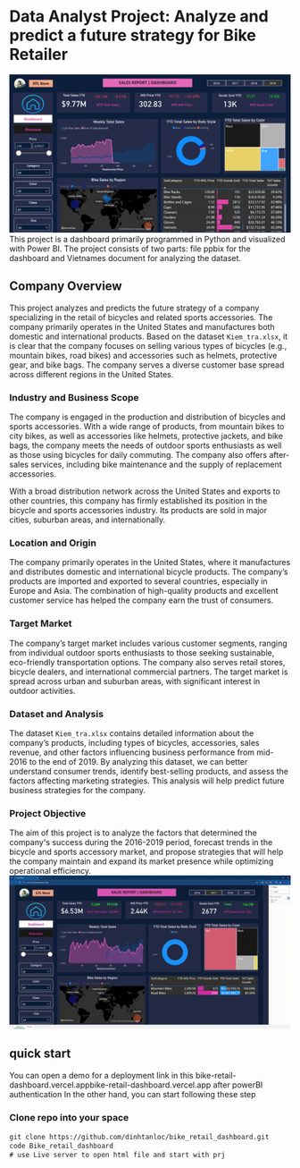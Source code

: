 # Data Analyst Project: Analyze and predict a future strategy for Bike Retailer
![The project's web diagram and accompanying technologies.](assets/image.png)
This project is a dashboard primarily programmed in Python and visualized with Power BI. The project consists of two parts: file ppbix for the dashboard and Vietnames document for analyzing the dataset.

## Company Overview

This project analyzes and predicts the future strategy of a company specializing in the retail of bicycles and related sports accessories. The company primarily operates in the United States and manufactures both domestic and international products. Based on the dataset `Kiem_tra.xlsx`, it is clear that the company focuses on selling various types of bicycles (e.g., mountain bikes, road bikes) and accessories such as helmets, protective gear, and bike bags. The company serves a diverse customer base spread across different regions in the United States.

### Industry and Business Scope

The company is engaged in the production and distribution of bicycles and sports accessories. With a wide range of products, from mountain bikes to city bikes, as well as accessories like helmets, protective jackets, and bike bags, the company meets the needs of outdoor sports enthusiasts as well as those using bicycles for daily commuting. The company also offers after-sales services, including bike maintenance and the supply of replacement accessories.

With a broad distribution network across the United States and exports to other countries, this company has firmly established its position in the bicycle and sports accessories industry. Its products are sold in major cities, suburban areas, and internationally.

### Location and Origin

The company primarily operates in the United States, where it manufactures and distributes domestic and international bicycle products. The company’s products are imported and exported to several countries, especially in Europe and Asia. The combination of high-quality products and excellent customer service has helped the company earn the trust of consumers.

### Target Market

The company’s target market includes various customer segments, ranging from individual outdoor sports enthusiasts to those seeking sustainable, eco-friendly transportation options. The company also serves retail stores, bicycle dealers, and international commercial partners. The target market is spread across urban and suburban areas, with significant interest in outdoor activities.

### Dataset and Analysis

The dataset `Kiem_tra.xlsx` contains detailed information about the company’s products, including types of bicycles, accessories, sales revenue, and other factors influencing business performance from mid-2016 to the end of 2019. By analyzing this dataset, we can better understand consumer trends, identify best-selling products, and assess the factors affecting marketing strategies. This analysis will help predict future business strategies for the company.

### Project Objective

The aim of this project is to analyze the factors that determined the company's success during the 2016-2019 period, forecast trends in the bicycle and sports accessory market, and propose strategies that will help the company maintain and expand its market presence while optimizing operational efficiency.
![Demo GIF](assets/demo.gif)


## quick start
You can open a demo for a deployment link in this bike-retail-dashboard.vercel.appbike-retail-dashboard.vercel.app after powerBI authentication
In the other hand, you can start following these step
### Clone repo into your space
```
git clone https://github.com/dinhtanloc/bike_retail_dashboard.git
code Bike_retail_dashboard
# use Live server to open html file and start with prj
```




